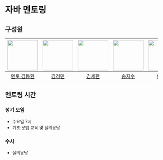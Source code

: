 # 자바 멘토링

## 구성원
| [<img src="https://github.com/gidskql6671.png" width="100px">](https://github.com/gidskql6671) | [<img src="https://github.com/김경민.png" width="100px">](https://github.com/깅경민) | [<img src="https://github.com/dosacha.png" width="100px">](https://github.com/dosacha) | [<img src="https://github.com/jisuSong0625.png" width="100px">](https://github.com/jisuSong0625) | [<img src="https://github.com/ysy3521.png" width="100px">](https://github.com/ysy3521) | [<img src="https://github.com/조주연.png" width="100px">](https://github.com/조주연) | [<img src="https://github.com/CHOHYEJUN.png" width="100px">](https://github.com/CHOHYEJUN) | [<img src="https://github.com/Mnemosyne1234.png" width="100px">](https://github.com/Mnemosyne1234) |
| :-----: | :-----: | :-----: | :-----: | :-----: | :-----: | :-----: | :-----: |
| [멘토 김동환](https://github.com/gidskql6671) | [김경민](https://github.com/김경민) | [김세한](https://github.com/dosacha) | [송지수](https://github.com/jisuSong0625) | [여승연](https://github.com/ysy3521) | [조주연](https://github.com/조주연) | [조혜준](https://github.com/CHOHYEJUN) | [최미소](https://github.com/Mnemosyne1234) |

## 멘토링 시간
### 정기 모임
- 수요일 7시
- 기초 문법 교육 및 질의응답

### 수시
- 질의응답